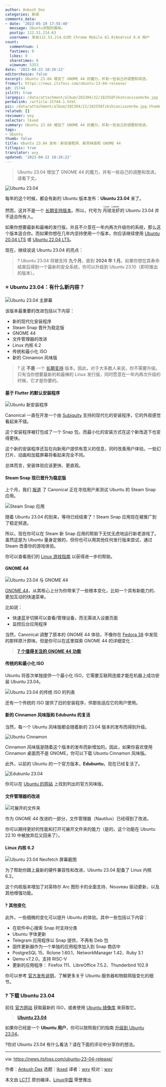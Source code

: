 ```yaml
---
author: Ankush Das
categories: 新闻
comments_data:
- date: '2023-05-19 17:55:40'
  message: Ubuntu浓郁的粪味。
  postip: 112.51.214.63
  username: 来自112.51.214.63的 Chrome Mobile 61.0|Android 8.0 用户
count:
  commentnum: 1
  favtimes: 0
  likes: 0
  sharetimes: 0
  viewnum: 5353
date: '2023-04-22 18:26:22'
editorchoice: false
excerpt: Ubuntu 23.04 增加了 GNOME 44 的魔力，并有一些自己的调整和改进。
fromurl: https://news.itsfoss.com/ubuntu-23-04-release/
id: 15744
islctt: true
largepic: /data/attachment/album/202304/22/182550fzkshcasisazmc9a.jpg
permalink: /article-15744-1.html
pic: /data/attachment/album/202304/22/182550fzkshcasisazmc9a.jpg.thumb.jpg
related: []
reviewer: wxy
selector: lkxed
summary: Ubuntu 23.04 增加了 GNOME 44 的魔力，并有一些自己的调整和改进。
tags:
- Ubuntu
thumb: false
title: Ubuntu 23.04 发布：新安装程序、新风味版和 GNOME 44
titlepic: true
translator: wxy
updated: '2023-04-22 18:26:22'
---
```



> 
> Ubuntu 23.04 增加了 GNOME 44 的魔力，并有一些自己的调整和改进。请看下文。
> 
> 
> 


![Ubuntu 23.04](/data/attachment/album/202304/22/182550fzkshcasisazmc9a.jpg)


每年的这个时候，都会有新的 Ubuntu 版本发布：**Ubuntu 23.04** 来了。


然而，这并不是一个 [长期支持版本](https://itsfoss.com/long-term-support-lts/?ref=news.itsfoss.com)。所以，代号为 <ruby> 月球龙虾 <rt>  Lunar Lobster </rt></ruby> 的 Ubuntu 23.04 并不适合所有人。


如果你想要最新和最棒的发行版，并且不介意在一年内再次升级你的系统，那么这个版本适合你。而如果你想在几年内坚持使用一个版本，你应该继续使用 [Ubuntu 20.04 LTS](https://itsfoss.com/things-to-do-after-installing-ubuntu-20-04/?ref=news.itsfoss.com) 或 [Ubuntu 22.04 LTS](https://itsfoss.com/ubuntu-22-04-release-features/?ref=news.itsfoss.com)。


现在，继续说说 Ubuntu 23.04 的亮点：



> 
> ? Ubuntu 23.04 将被支持 **九个月**，直到 **2024 年 1 月**。如果你想在其寿命结束后得到一个最新的安全系统，你可以升级到 Ubuntu 23.10（即将推出的版本）。
> 
> 
> 


### ⭐ Ubuntu 23.04：有什么新内容？


![Ubuntu 23.04 主屏幕](/data/attachment/album/202304/22/182623hzzmrreyrmr2cprm.jpg)


该版本最重要的改进包括以下内容：


* 新的现代化安装程序
* Steam Snap 晋升为稳定版
* GNOME 44
* 文件管理器的改进
* Linux 内核 6.2
* 传统和最小化 ISO
* 新的 Cinnamon 风味版



> 
> ? 这 **不是** 一个 [长期支持](https://itsfoss.com/long-term-support-lts/?ref=news.itsfoss.com) 版本。因此，对于大多数人来说，你不需要升级。只有当你想要最新的和最棒的 Linux 发行版，同时愿意在一年内再次升级的时候，它才是你要的。
> 
> 
> 


#### 基于 Flutter 的默认安装程序


![Ubuntu 新安装程序](/data/attachment/album/202304/22/182624f61r0x1er3655r6i.jpg)


Canonical 一直在开发一个由 [Subiquity](https://github.com/canonical/subiquity?ref=news.itsfoss.com) 支持的现代化的安装程序，它的外观感觉看起来不错。


这个安装程序被打包成了一个 Snap 包，而最小化的安装方式在这个新改造下也变得更快。


这个新的安装程序还旨在向新用户提供有意义的信息，同时改善用户体验。一些幻灯片、动画和加载屏幕将看起来完全不同。


总体而言，安装体验应该更快、更直观。


#### Steam Snap 现已晋升为稳定版


上个月，我们 [报道](https://news.itsfoss.com/ubuntu-steam-snap/) 了 Canonical 正在寻找用户来测试 Ubuntu 的 Steam Snap 应用。


![Steam Snap 应用](/data/attachment/album/202304/22/182624pivb7s4s6ebwe2wy.jpg)


随着 Ubuntu 23.04 的到来，等待已经结束了！Steam Snap 应用现在被推广到了稳定频道。


所以，现在你可以在 Steam 新 Snap 应用的帮助下无忧无虑地运行新老游戏了。虽然这是为 Ubuntu 量身定做的，但你也可以用其他任何发行版来尝试，通过 Steam 改善你的游戏体验。


你可以查看我们的 [Linux 游戏指南](https://itsfoss.com/linux-gaming-guide/?ref=news.itsfoss.com) 以获得进一步的帮助。


#### GNOME 44


![Ubuntu 23.04 与 GNOME 44](/data/attachment/album/202304/22/182625sjjjpm2zwmnpcnnx.jpg)


[GNOME 44](https://news.itsfoss.com/gnome-44/)，从其核心上分为你带来了一些根本变化，比如一个具有新能力的、更加互动的快速菜单。


比如说：


* 快速蓝牙切换可以查看/管理设备，而无需进入设置页面
* 监控后台应用程序


当然，Canonical 调整了原本的 GNOME 44 体验，不像你在 [Fedora 38](https://news.itsfoss.com/fedora-38/) 中发现的那样原汁原味。但是你可以在这里探索 GNOME 44 的详细变化：



> 
> **[7 个值得关注的 GNOME 44 功能](https://news.itsfoss.com/gnome-44/)**
> 
> 
> 


#### 传统的和最小化 ISO


Ubuntu 将首次单独提供一个最小化 ISO，它需要互联网连接才能在机器上成功安装 Ubuntu 23.04。


![Ubuntu 23.04 的传统 ISO 的列表](/data/attachment/album/202304/22/182625hzaaxan4588e00zb.jpg)


还有一个传统的 ISO 提供了旧的安装程序，供那些适应它的用户使用。


#### 新的 Cinnamon 风味版和 Edubuntu 的复活


当然，每一个 Ubuntu 风味版都会随着新的 23.04 版本的发布而得到升级。


![Ubuntu Cinnamon](/data/attachment/album/202304/22/182625cxa4l4u26r3uurax.jpg)


Cinnamon 风味版是随着这个版本的发布而新增加的。因此，如果你喜欢使用 Cinnamon 桌面而不是 GNOME，你可以下载 Ubuntu Cinnamon 风味版。


此外，以前的 Ubuntu 的一个官方版本，**Edubuntu**，现在已经复活了。


![Edubuntu 23.04](/data/attachment/album/202304/22/182626hytduh1ho6w6c2yc.jpg)


你可以在 [Ubuntu 的网站](https://ubuntu.com/desktop/flavours?ref=news.itsfoss.com) 上找到列出的官方风味版。


#### 文件管理器的改进


![可展开的文件夹](/data/attachment/album/202304/22/182627lklmm9ka6snmakkz.jpg)


作为 GNOME 44 改进的一部分，文件管理器（Nautilus）已经得到了改进。


你可以期待更好的性能和打开可展开文件夹的能力（是的，这个功能在 Ubuntu 22.10 中被放弃后又回来了）。


#### Linux 内核 6.2


![Ubuntu 23.04 Neofetch 屏幕截图](/data/attachment/album/202304/22/182627tiriszzdr73ss37u.jpg)


为了帮助你跟上最新的硬件兼容性和改进，Ubuntu 23.04 配备了 Linux 内核 6.2。


这个内核版本增加了对英特尔 Arc 图形卡的全面支持、Nouveau 驱动更新，以及其他增强功能。


#### ?️ 其他变化


此外，一些细微的变化可以提升 Ubuntu 的体验。其中一些包括以下内容：


* 在软件中心搜索 Snap 时支持分类
* Ubuntu 字体更新
* Telegram 应用程序以 Snap 提供，不再有 Deb 包
* 固件更新器作为一个单独的应用程序加入到 Snap 商店中
* PostgreSQL 15、Rclone 1.60.1、NetworkManager 1.42、Ruby 3.1
* Qemu v7.2.0，支持 RISC-V
* 更新的应用程序： Firefox 111、LibreOffice 7.5.2、Thunderbird 102.9


你可以参考 [官方发布说明](https://discourse.ubuntu.com/t/lunar-lobster-release-notes/31910?ref=news.itsfoss.com)，了解更多关于 Ubuntu 服务器和物联网版变化的细节。


### ? 下载 Ubuntu 23.04


前往 [官方网站](https://releases.ubuntu.com/lunar/?ref=news.itsfoss.com) 获取最新的 ISO，或者使用 [Ubuntu 镜像库](https://cdimage.ubuntu.com/ubuntu/releases/23.04/?ref=news.itsfoss.com) 来获取它。



> 
> **[Ubuntu 23.04](https://ubuntu.com/download/desktop?ref=news.itsfoss.com)**
> 
> 
> 


如果你已经是一个 **Ubuntu 用户**，你可以按照我们的指南 [升级到 Ubuntu 23.04](https://itsfoss.com/upgrade-ubuntu-to-newer-version/?ref=news.itsfoss.com)。


?你对 Ubuntu 23.04 有什么看法？请在下面的评论中分享你的想法。




---


via: <https://news.itsfoss.com/ubuntu-23-04-release/>


作者：[Ankush Das](https://news.itsfoss.com/author/ankush/) 选题：[lkxed](https://github.com/lkxed/) 译者：[wxy](https://github.com/wxy) 校对：[wxy](https://github.com/wxy)


本文由 [LCTT](https://github.com/LCTT/TranslateProject) 原创编译，[Linux中国](https://linux.cn/) 荣誉推出